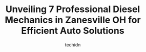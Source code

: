 ---
layout: ampstory
image: https://images.unsplash.com/photo-1503736334956-4c8f8e92946d?ixlib=rb-4.0.3&ixid=MnwxMjA3fDB8MHxwaG90by1wYWdlfHx8fGVufDB8fHx8&auto=format&fit=crop&w=640&h=853&q=80
author: techidn
featured: false
description: For top-quality automotive repairs and maintenance, visit the 7 best Diesel Mechanic in Zanesville OH, USA. Their reputation for excellence and their dedication to customer satisfaction make
title: Unveiling 7 Professional Diesel Mechanics in Zanesville OH for Efficient Auto Solutions
cover:
   title: Unveiling 7 Professional Diesel Mechanics in Zanesville OH for Efficient Auto Solutions
   subtitle: Rickpate
   background: https://images.unsplash.com/photo-1503736334956-4c8f8e92946d?ixlib=rb-4.0.3&ixid=MnwxMjA3fDB8MHxwaG90by1wYWdlfHx8fGVufDB8fHx8&auto=format&fit=crop&w=640&h=853&q=80

pages: 
 - layout: thirds
   top: <h1>#1 B&H Towing and Truck Center</h1>
   bottom: "<p>My semi truck broke down in zanesville, oh and I made a mistake of calling these people. They forced me to get my truck fixed in there shop by saying we do this all the t</p>"
   background: https://www.knot35.com/toplist/wp-content/uploads/2023/06/best-diesel-mechanic-1-in-zanesville-oh-1685841006.jpeg
   backgroundblur: true
 - layout: thirds
   top: <h1>#2 Hicks Auto, LLC</h1>
   bottom: "<p>1324 W Main St, Zanesville, OH 43701, United States</p>"
   background: https://www.knot35.com/toplist/wp-content/uploads/2023/06/best-diesel-mechanic-2-in-zanesville-oh-1685841007.jpeg
   cta:
      link: https://www.knot35.com/toplist/unveiling-7-professional-diesel-mechanics-in-zanesville-oh-for-efficient-auto-solutions/
      text: Unveiling 7 Professional Diesel Mechanics in Zanesville OH for Efficient Auto Solutions
 - layout: thirds
   top: <h1>#3 Truck Service - Blacks Spring</h1>
   bottom: "<p>1516 State St, Zanesville, OH 43701, United States</p>"
   background: https://www.knot35.com/toplist/wp-content/uploads/2023/06/best-diesel-mechanic-3-in-zanesville-oh-1685841008.jpeg
   cta:
      link: https://www.knot35.com/toplist/unveiling-7-professional-diesel-mechanics-in-zanesville-oh-for-efficient-auto-solutions/
      text: Unveiling 7 Professional Diesel Mechanics in Zanesville OH for Efficient Auto Solutions
 - layout: thirds
   top: <h1>#4 Goodys Garage</h1>
   bottom: "<p>578 Pleasant Grove Rd, Zanesville, OH 43701, United States</p>"
   background: https://images.unsplash.com/photo-1484589065579-248aad0d8b13?ixlib=rb-4.0.3&ixid=MnwxMjA3fDB8MHxwaG90by1wYWdlfHx8fGVufDB8fHx8&auto=format&fit=crop&w=640&h=853&q=80
   cta:
      link: https://www.knot35.com/toplist/unveiling-7-professional-diesel-mechanics-in-zanesville-oh-for-efficient-auto-solutions/
      text: Unveiling 7 Professional Diesel Mechanics in Zanesville OH for Efficient Auto Solutions
 - layout: thirds
   top: <h1>#5 Green Light Diesel Performance & Services LLC</h1>
   bottom: "<p>4200 W Pike #40, Zanesville, OH 43701, United States</p>"
   background: https://images.unsplash.com/photo-1599422314077-f4dfdaa4cd09?ixlib=rb-4.0.3&ixid=MnwxMjA3fDB8MHxwaG90by1wYWdlfHx8fGVufDB8fHx8&auto=format&fit=crop&w=640&h=853&q=80
   cta:
      link: https://www.knot35.com/toplist/unveiling-7-professional-diesel-mechanics-in-zanesville-oh-for-efficient-auto-solutions/
      text: Unveiling 7 Professional Diesel Mechanics in Zanesville OH for Efficient Auto Solutions
 - layout: thirds
   top: <h1>#6 dillingers auto llc</h1>
   bottom: "<p>1306 Virginia St, Zanesville, OH 43701, United States</p>"
   background: https://images.unsplash.com/photo-1613843873231-1447db182f97?ixlib=rb-4.0.3&ixid=MnwxMjA3fDB8MHxwaG90by1wYWdlfHx8fGVufDB8fHx8&auto=format&fit=crop&w=640&h=853&q=80
   cta:
      link: https://www.knot35.com/toplist/unveiling-7-professional-diesel-mechanics-in-zanesville-oh-for-efficient-auto-solutions/
      text: Unveiling 7 Professional Diesel Mechanics in Zanesville OH for Efficient Auto Solutions
 - layout: thirds
   top: <h1>#7 CF Auto Repair and Performance</h1>
   bottom: "<p>45 Dewey Ave, Zanesville, OH 43701, United States</p>"
   background: https://images.unsplash.com/photo-1574169208507-84376144848b?ixlib=rb-4.0.3&ixid=MnwxMjA3fDB8MHxwaG90by1wYWdlfHx8fGVufDB8fHx8&auto=format&fit=crop&w=640&h=853&q=80
   cta:
      link: https://www.knot35.com/toplist/unveiling-7-professional-diesel-mechanics-in-zanesville-oh-for-efficient-auto-solutions/
      text: Unveiling 7 Professional Diesel Mechanics in Zanesville OH for Efficient Auto Solutions
 - layout: thirds
   middle: Continue reading...
   background: https://images.unsplash.com/photo-1509114397022-ed747cca3f65?ixlib=rb-4.0.3&ixid=MnwxMjA3fDB8MHxwaG90by1wYWdlfHx8fGVufDB8fHx8&auto=format&fit=crop&w=640&h=853&q=80
   cta:
      link: https://www.knot35.com/toplist/unveiling-7-professional-diesel-mechanics-in-zanesville-oh-for-efficient-auto-solutions/
      text: Unveiling 7 Professional Diesel Mechanics in Zanesville OH for Efficient Auto Solutions
      
---